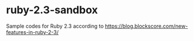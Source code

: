 # ruby-2.3-sandbox
Sample codes for Ruby 2.3 according to https://blog.blockscore.com/new-features-in-ruby-2-3/
